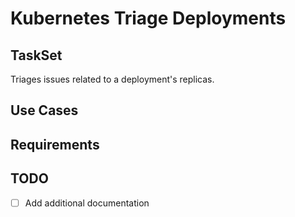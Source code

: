 # Kubernetes Triage Deployments

## TaskSet
Triages issues related to a deployment's replicas.

## Use Cases

## Requirements

## TODO
- [ ] Add additional documentation